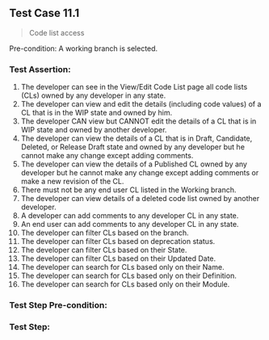 ## Test Case 11.1

> Code list access

Pre-condition: A working branch is selected.



### Test Assertion:

1. The developer can see in the View/Edit Code List page all code lists (CLs) owned by any developer in any state.
2. The developer can view and edit the details (including code values) of a CL that is in the WIP state and owned by him.
3. The developer CAN view but CANNOT edit the details of a CL that is in WIP state and owned by another developer.
4. The developer can view the details of a CL that is in Draft, Candidate, Deleted, or Release Draft state and owned by any developer but he cannot make any change except adding comments.
5. The developer can view the details of a Published CL owned by any developer but he cannot make any change except adding comments or make a new revision of the CL.
6. There must not be any end user CL listed in the Working branch.
7. The developer can view details of a deleted code list owned by another developer.
8. A developer can add comments to any developer CL in any state.
9. An end user can add comments to any developer CL in any state.
10. The developer can filter CLs based on the branch.
11. The developer can filter CLs based on deprecation status.
12. The developer can filter CLs based on their State.
13. The developer can filter CLs based on their Updated Date.
14. The developer can search for CLs based only on their Name.
15. The developer can search for CLs based only on their Definition.
16. The developer can search for CLs based only on their Module.

### Test Step Pre-condition:



### Test Step: